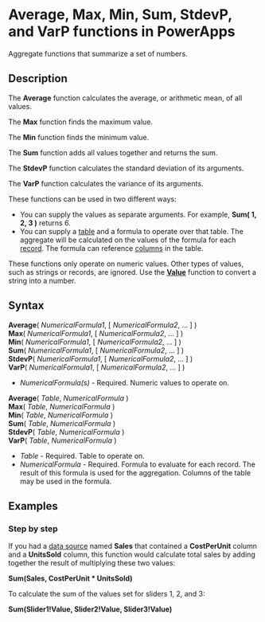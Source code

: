 <properties
	pageTitle="PowerApps: Average, Max, Min, Sum, StdevP, and VarP functions"
	description="Reference information for the Average, Max, Min, Sum, StdevP, and VarP functions in PowerApps, including syntax and examples"
	services=""
	suite="powerapps"
	documentationCenter="na"
	authors="gregli-msft"
	manager="dwrede"
	editor=""
	tags=""/>

<tags
   ms.service="powerapps"
   ms.devlang="na"
   ms.topic="article"
   ms.tgt_pltfrm="na"
   ms.workload="na"
   ms.date="11/07/2015"
   ms.author="gregli"/>

# Average, Max, Min, Sum, StdevP, and VarP functions in PowerApps #

Aggregate functions that summarize a set of numbers. 

## Description ##

The **Average** function calculates the average, or arithmetic mean, of all values.

The **Max** function finds the maximum value.

The **Min** function finds the minimum value.

The **Sum** function adds all values together and returns the sum.

The **StdevP** function calculates the standard deviation of its arguments.

The **VarP** function calculates the variance of its arguments.

These functions can be used in two different ways:

- You can supply the values as separate arguments.  For example, **Sum( 1, 2, 3 )** returns 6. 
- You can supply a [table](working-with-tables.md) and a formula to operate over that table.  The aggregate will be calculated on the values of the formula for each [record](working-with-tables.md#records).  The formula can reference [columns](working-with-tables.md#columns) in the table.  

These functions only operate on numeric values.  Other types of values, such as strings or records, are ignored.  Use the **[Value](function-value.md)** function to convert a string into a number.   
 
## Syntax ##

**Average**( *NumericalFormula1*, [ *NumericalFormula2*, ... ] )<br>**Max**( *NumericalFormula1*, [ *NumericalFormula2*, ... ] )<br>**Min**( *NumericalFormula1*, [ *NumericalFormula2*, ... ] )<br>**Sum**( *NumericalFormula1*, [ *NumericalFormula2*, ... ] )<br>**StdevP**( *NumericalFormula1*, [ *NumericalFormula2*, ... ] )<br>**VarP**( *NumericalFormula1*, [ *NumericalFormula2*, ... ] )

- *NumericalFormula(s)* - Required.  Numeric values to operate on.

**Average**( *Table*, *NumericalFormula* )<br>**Max**( *Table*, *NumericalFormula* )<br>**Min**( *Table*, *NumericalFormula* )<br>**Sum**( *Table*, *NumericalFormula* )<br>**StdevP**( *Table*, *NumericalFormula* )<br>**VarP**( *Table*, *NumericalFormula* ) 

- *Table* - Required.  Table to operate on.
- *NumericalFormula* - Required. Formula to evaluate for each record. The result of this formula is used for the aggregation. Columns of the table may be used in the formula.  

## Examples ##

### Step by step ###

If you had a [data source](working-with-data-sources.md) named **Sales** that contained a **CostPerUnit** column and a **UnitsSold** column, this function would calculate total sales by adding together the result of multiplying these two values:

**Sum(Sales, CostPerUnit * UnitsSold)**

To calculate the sum of the values set for sliders 1, 2, and 3:

**Sum(Slider1!Value, Slider2!Value, Slider3!Value)**
